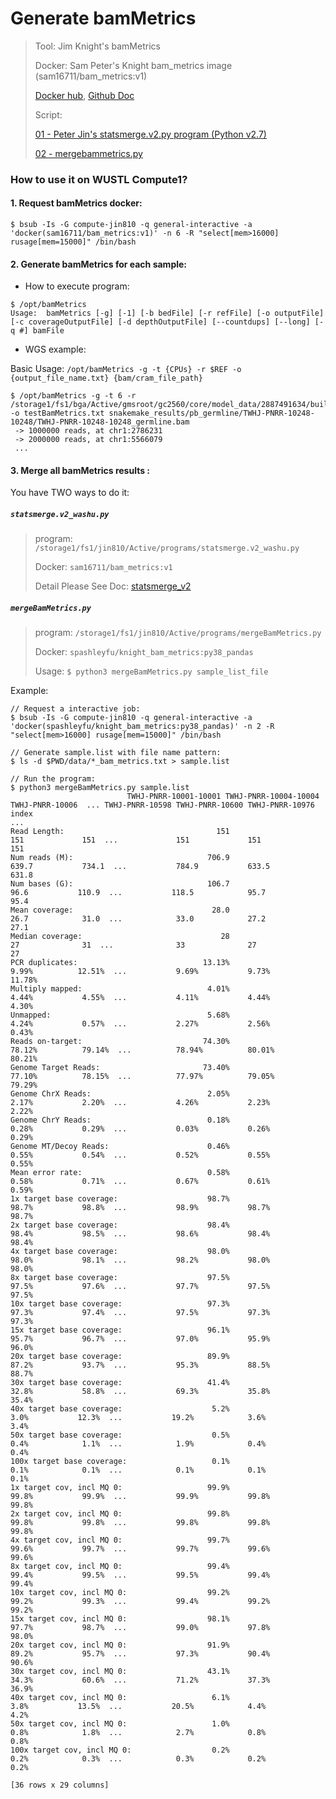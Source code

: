 # Generate bamMetrics

> Tool: 
> Jim Knight's bamMetrics
> 
> Docker:
> Sam Peter's Knight bam_metrics image (sam16711/bam_metrics:v1)
> 
> [Docker hub](https://hub.docker.com/r/sam16711/bam_metrics/tags?page=1&ordering=last_updated), 
> [Github Doc](https://github.com/jinlab-washu/bamMetrics)
> 
> Script: 
> 
> [01 - Peter Jin's statsmerge.v2.py program (Python v2.7)](https://github.com/jinlab-washu/Jin-lab.manual/blob/master/quality_control_analyses/statsmerge_v2.md)
> 
> [02 - mergebammetrics.py](#mergebammetricspy)

### How to use it on WUSTL Compute1?

#### 1. Request bamMetrics docker:

  ```
  $ bsub -Is -G compute-jin810 -q general-interactive -a 'docker(sam16711/bam_metrics:v1)' -n 6 -R "select[mem>16000] rusage[mem=15000]" /bin/bash
  ```

#### 2. Generate bamMetrics for each sample:

  * How to execute program:

  ```
  $ /opt/bamMetrics 
  Usage:  bamMetrics [-g] [-1] [-b bedFile] [-r refFile] [-o outputFile] [-c coverageOutputFile] [-d depthOutputFile] [--countdups] [--long] [-q #] bamFile
  
  ```
  
  * WGS example:

  Basic Usage: `/opt/bamMetrics -g -t {CPUs} -r $REF -o {output_file_name.txt} {bam/cram_file_path}`

  ```
  $ /opt/bamMetrics -g -t 6 -r /storage1/fs1/bga/Active/gmsroot/gc2560/core/model_data/2887491634/build21f22873ebe0486c8e6f69c15435aa96/all_sequences.fa -o testBamMetrics.txt snakemake_results/pb_germline/TWHJ-PNRR-10248-10248/TWHJ-PNRR-10248-10248_germline.bam
   -> 1000000 reads, at chr1:2786231
   -> 2000000 reads, at chr1:5566079
   ...
  
  ```

#### 3. Merge all bamMetrics results :

You have TWO ways to do it:

##### `statsmerge.v2_washu.py`
  
> program: `/storage1/fs1/jin810/Active/programs/statsmerge.v2_washu.py`
> 
> Docker: `sam16711/bam_metrics:v1`
> 
> Detail Please See Doc: [statsmerge_v2](https://github.com/jinlab-washu/Jin-lab.manual/blob/master/quality_control_analyses/statsmerge_v2.md) 
  
##### `mergeBamMetrics.py`

> program: `/storage1/fs1/jin810/Active/programs/mergeBamMetrics.py`
> 
> Docker: `spashleyfu/knight_bam_metrics:py38_pandas`
> 
> Usage: `$ python3 mergeBamMetrics.py sample_list_file`

Example:
  
  ```
  // Request a interactive job:
  $ bsub -Is -G compute-jin810 -q general-interactive -a 'docker(spashleyfu/knight_bam_metrics:py38_pandas)' -n 2 -R "select[mem>16000] rusage[mem=15000]" /bin/bash
  
  // Generate sample.list with file name pattern:
  $ ls -d $PWD/data/*_bam_metrics.txt > sample.list
  
  // Run the program:
  $ python3 mergeBamMetrics.py sample.list 
                            TWHJ-PNRR-10001-10001 TWHJ-PNRR-10004-10004 TWHJ-PNRR-10006  ... TWHJ-PNRR-10598 TWHJ-PNRR-10600 TWHJ-PNRR-10976
  index                                                                                    ...                                                
  Read Length:                                  151                   151             151  ...             151             151             151
  Num reads (M):                              706.9                 639.7           734.1  ...           784.9           633.5           631.8
  Num bases (G):                              106.7                  96.6           110.9  ...           118.5            95.7            95.4
  Mean coverage:                               28.0                  26.7            31.0  ...            33.0            27.2            27.1
  Median coverage:                               28                    27              31  ...              33              27              27
  PCR duplicates:                            13.13%                 9.99%          12.51%  ...           9.69%           9.73%          11.78%
  Multiply mapped:                            4.01%                 4.44%           4.55%  ...           4.11%           4.44%           4.30%
  Unmapped:                                   5.68%                 4.24%           0.57%  ...           2.27%           2.56%           0.43%
  Reads on-target:                           74.30%                78.12%          79.14%  ...          78.94%          80.01%          80.21%
  Genome Target Reads:                       73.40%                77.10%          78.15%  ...          77.97%          79.05%          79.29%
  Genome ChrX Reads:                          2.05%                 2.17%           2.20%  ...           4.26%           2.23%           2.22%
  Genome ChrY Reads:                          0.18%                 0.28%           0.29%  ...           0.03%           0.26%           0.29%
  Genome MT/Decoy Reads:                      0.46%                 0.55%           0.54%  ...           0.52%           0.55%           0.55%
  Mean error rate:                            0.58%                 0.58%           0.71%  ...           0.67%           0.61%           0.59%
  1x target base coverage:                    98.7%                 98.7%           98.8%  ...           98.9%           98.7%           98.7%
  2x target base coverage:                    98.4%                 98.4%           98.5%  ...           98.6%           98.4%           98.4%
  4x target base coverage:                    98.0%                 98.0%           98.1%  ...           98.2%           98.0%           98.0%
  8x target base coverage:                    97.5%                 97.5%           97.6%  ...           97.7%           97.5%           97.5%
  10x target base coverage:                   97.3%                 97.3%           97.4%  ...           97.5%           97.3%           97.3%
  15x target base coverage:                   96.1%                 95.7%           96.7%  ...           97.0%           95.9%           96.0%
  20x target base coverage:                   89.9%                 87.2%           93.7%  ...           95.3%           88.5%           88.7%
  30x target base coverage:                   41.4%                 32.8%           58.8%  ...           69.3%           35.8%           35.4%
  40x target base coverage:                    5.2%                  3.0%           12.3%  ...           19.2%            3.6%            3.4%
  50x target base coverage:                    0.5%                  0.4%            1.1%  ...            1.9%            0.4%            0.4%
  100x target base coverage:                   0.1%                  0.1%            0.1%  ...            0.1%            0.1%            0.1%
  1x target cov, incl MQ 0:                   99.9%                 99.8%           99.9%  ...           99.9%           99.8%           99.8%
  2x target cov, incl MQ 0:                   99.8%                 99.8%           99.8%  ...           99.8%           99.8%           99.8%
  4x target cov, incl MQ 0:                   99.7%                 99.6%           99.7%  ...           99.7%           99.6%           99.6%
  8x target cov, incl MQ 0:                   99.4%                 99.4%           99.5%  ...           99.5%           99.4%           99.4%
  10x target cov, incl MQ 0:                  99.2%                 99.2%           99.3%  ...           99.4%           99.2%           99.2%
  15x target cov, incl MQ 0:                  98.1%                 97.7%           98.7%  ...           99.0%           97.8%           98.0%
  20x target cov, incl MQ 0:                  91.9%                 89.2%           95.7%  ...           97.3%           90.4%           90.6%
  30x target cov, incl MQ 0:                  43.1%                 34.3%           60.6%  ...           71.2%           37.3%           36.9%
  40x target cov, incl MQ 0:                   6.1%                  3.8%           13.5%  ...           20.5%            4.4%            4.2%
  50x target cov, incl MQ 0:                   1.0%                  0.8%            1.8%  ...            2.7%            0.8%            0.8%
  100x target cov, incl MQ 0:                  0.2%                  0.2%            0.3%  ...            0.3%            0.2%            0.2%

  [36 rows x 29 columns]
  
  ```

